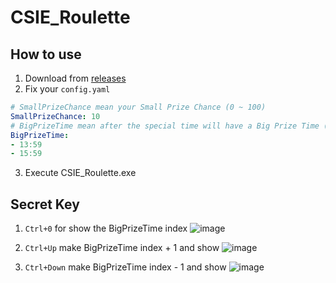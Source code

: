 # CSIE_Roulette

## How to use
1. Download from [releases](https://github.com/Jimmy01240397/CSIE_Roulette/releases)
2. Fix your `config.yaml`
``` yaml
# SmallPrizeChance mean your Small Prize Chance (0 ~ 100)
SmallPrizeChance: 10
# BigPrizeTime mean after the special time will have a Big Prize Time (now time ~ 23:59) format HH:mm
BigPrizeTime:
- 13:59
- 15:59
```
3. Execute CSIE_Roulette.exe

## Secret Key
1. `Ctrl+0` for show the BigPrizeTime index
![image](https://github.com/Jimmy01240397/CSIE_Roulette/assets/57281249/6e4c4f81-6c7f-43fc-acf4-391a829f5d1a)

2. `Ctrl+Up` make BigPrizeTime index + 1 and show
![image](https://github.com/Jimmy01240397/CSIE_Roulette/assets/57281249/0cedf0a3-b83d-4092-ae4b-dba92562d4ef)

3. `Ctrl+Down` make BigPrizeTime index - 1 and show
![image](https://github.com/Jimmy01240397/CSIE_Roulette/assets/57281249/30beb225-78f0-43f8-adf4-c1f348546011)
